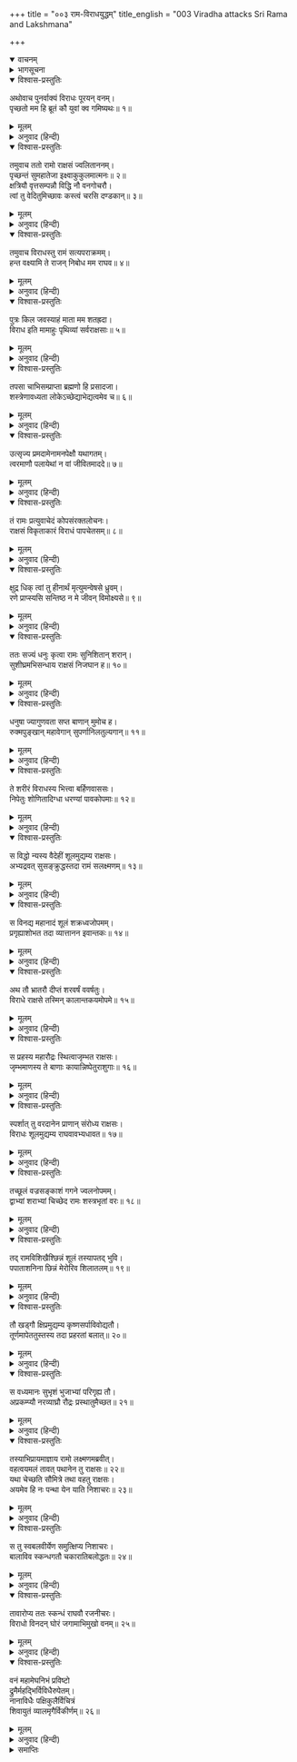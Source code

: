 +++
title = "००३ राम-विराधयुद्धम्"
title_english = "003 Viradha attacks Sri Rama and Lakshmana"

+++
<details open><summary>वाचनम्</summary>
<div caption="श्रीराम-हरिसीताराममूर्ति-घनपाठिभ्यां वचनम्" class="audioEmbed" src="https://archive.org/download/Ramayana-recitation-Sriram-harisItArAmamUrti-Ghanapaati-v2/Kanda_3/Kanda_3_ARK-003-Rama_Viradha_Yudhdham.mp3"></div>
</details>

<details><summary>भागसूचना</summary>

3. विराध और श्रीरामकी बातचीत, श्रीराम और लक्ष्मणके द्वारा विराधपर प्रहार तथा विराधका इन दोनों भाइयोंको साथ लेकर दूसरे वनमें जाना
</details>

<details open><summary>विश्वास-प्रस्तुतिः</summary>

अथोवाच पुनर्वाक्यं विराधः पूरयन् वनम्।  
पृच्छतो मम हि ब्रूतं कौ युवां क्व गमिष्यथः॥ १॥
</details>

<details><summary>मूलम्</summary>

अथोवाच पुनर्वाक्यं विराधः पूरयन् वनम्।  
पृच्छतो मम हि ब्रूतं कौ युवां क्व गमिष्यथः॥ १॥
</details>

<details><summary>अनुवाद (हिन्दी)</summary>

तदनन्तर विराधने उस वनको गुँजाते हुए कहा—‘अरे! मैं पूछता हूँ, मुझे बताओ। तुम दोनों कौन हो और कहाँ जाओगे?’॥ १॥
</details>

<details open><summary>विश्वास-प्रस्तुतिः</summary>

तमुवाच ततो रामो राक्षसं ज्वलिताननम्।  
पृच्छन्तं सुमहातेजा इक्ष्वाकुकुलमात्मनः॥ २॥  
क्षत्रियौ वृत्तसम्पन्नौ विद्धि नौ वनगोचरौ।  
त्वां तु वेदितुमिच्छावः कस्त्वं चरसि दण्डकान्॥ ३॥
</details>

<details><summary>मूलम्</summary>

तमुवाच ततो रामो राक्षसं ज्वलिताननम्।  
पृच्छन्तं सुमहातेजा इक्ष्वाकुकुलमात्मनः॥ २॥  
क्षत्रियौ वृत्तसम्पन्नौ विद्धि नौ वनगोचरौ।  
त्वां तु वेदितुमिच्छावः कस्त्वं चरसि दण्डकान्॥ ३॥
</details>

<details><summary>अनुवाद (हिन्दी)</summary>

तब महातेजस्वी श्रीरामने अपना परिचय पूछते हुए प्रज्वलित मुखवाले उस राक्षससे इस प्रकार कहा—‘तुझे मालूम होना चाहिये कि महाराज इक्ष्वाकुका कुल ही मेरा कुल है। हम दोनों भाई सदाचारका पालन करनेवाले क्षत्रिय हैं और कारणवश इस समय वनमें निवास करते हैं। अब हम तेरा परिचय जानना चाहते हैं। तू कौन है, जो दण्डकवनमें स्वेच्छासे विचर रहा है?’॥ २-३॥
</details>

<details open><summary>विश्वास-प्रस्तुतिः</summary>

तमुवाच विराधस्तु रामं सत्यपराक्रमम्।  
हन्त वक्ष्यामि ते राजन् निबोध मम राघव॥ ४॥
</details>

<details><summary>मूलम्</summary>

तमुवाच विराधस्तु रामं सत्यपराक्रमम्।  
हन्त वक्ष्यामि ते राजन् निबोध मम राघव॥ ४॥
</details>

<details><summary>अनुवाद (हिन्दी)</summary>

यह सुनकर विराधने सत्यपराक्रमी श्रीरामसे कहा— ‘रघुवंशी नरेश! मैं प्रसन्नतापूर्वक अपना परिचय देता हूँ। तुम मेरे विषयमें सुनो॥ ४॥
</details>

<details open><summary>विश्वास-प्रस्तुतिः</summary>

पुत्रः किल जवस्याहं माता मम शतह्रदा।  
विराध इति मामाहुः पृथिव्यां सर्वराक्षसाः॥ ५॥
</details>

<details><summary>मूलम्</summary>

पुत्रः किल जवस्याहं माता मम शतह्रदा।  
विराध इति मामाहुः पृथिव्यां सर्वराक्षसाः॥ ५॥
</details>

<details><summary>अनुवाद (हिन्दी)</summary>

‘मैं ‘जव’ नामक राक्षसका पुत्र हूँ, मेरी माताका नाम ‘शतह्रदा’ है। भूमण्डलके समस्त राक्षस मुझे विराधके नामसे पुकारते हैं॥ ५॥
</details>

<details open><summary>विश्वास-प्रस्तुतिः</summary>

तपसा चाभिसम्प्राप्ता ब्रह्मणो हि प्रसादजा।  
शस्त्रेणावध्यता लोकेऽच्छेद्याभेद्यत्वमेव च॥ ६॥
</details>

<details><summary>मूलम्</summary>

तपसा चाभिसम्प्राप्ता ब्रह्मणो हि प्रसादजा।  
शस्त्रेणावध्यता लोकेऽच्छेद्याभेद्यत्वमेव च॥ ६॥
</details>

<details><summary>अनुवाद (हिन्दी)</summary>

‘मैंने तपस्याके द्वारा ब्रह्माजीको प्रसन्न करके यह वरदान प्राप्त किया है कि किसी भी शस्त्रसे मेरा वध न हो। मैं संसारमें अच्छेद्य और अभेद्य होकर रहूँ—कोई भी मेरे शरीरको छिन्न-भिन्न नहीं कर सके॥ ६॥
</details>

<details open><summary>विश्वास-प्रस्तुतिः</summary>

उत्सृज्य प्रमदामेनामनपेक्षौ यथागतम्।  
त्वरमाणौ पलायेथां न वां जीवितमाददे॥ ७॥
</details>

<details><summary>मूलम्</summary>

उत्सृज्य प्रमदामेनामनपेक्षौ यथागतम्।  
त्वरमाणौ पलायेथां न वां जीवितमाददे॥ ७॥
</details>

<details><summary>अनुवाद (हिन्दी)</summary>

‘अब तुम दोनों इस युवती स्त्रीको यहीं छोड़कर इसे पानेकी इच्छा न रखते हुए जैसे आये हो उसी प्रकार तुरंत यहाँसे भाग जाओ। मैं तुम दोनोंके प्राण नहीं लूँगा’॥ ७॥
</details>

<details open><summary>विश्वास-प्रस्तुतिः</summary>

तं रामः प्रत्युवाचेदं कोपसंरक्तलोचनः।  
राक्षसं विकृताकारं विराधं पापचेतसम्॥ ८॥
</details>

<details><summary>मूलम्</summary>

तं रामः प्रत्युवाचेदं कोपसंरक्तलोचनः।  
राक्षसं विकृताकारं विराधं पापचेतसम्॥ ८॥
</details>

<details><summary>अनुवाद (हिन्दी)</summary>

यह सुनकर श्रीरामचन्द्रजीकी आँखें क्रोधसे लाल हो गयीं। वे पापपूर्ण विचार और विकट आकारवाले उस पापी राक्षस विराधसे इस प्रकार बोले—॥ ८॥
</details>

<details open><summary>विश्वास-प्रस्तुतिः</summary>

क्षुद्र धिक् त्वां तु हीनार्थं मृत्युमन्वेषसे ध्रुवम्।  
रणे प्राप्स्यसि सन्तिष्ठ न मे जीवन् विमोक्ष्यसे॥ ९॥
</details>

<details><summary>मूलम्</summary>

क्षुद्र धिक् त्वां तु हीनार्थं मृत्युमन्वेषसे ध्रुवम्।  
रणे प्राप्स्यसि सन्तिष्ठ न मे जीवन् विमोक्ष्यसे॥ ९॥
</details>

<details><summary>अनुवाद (हिन्दी)</summary>

‘नीच! तुझे धिक्कार है। तेरा अभिप्राय बड़ा ही खोटा है। निश्चय ही तू अपनी मौत ढूँढ़ रहा है और वह तुझे युद्धमें मिलेगी। ठहर, अब तू मेरे हाथसे जीवित नहीं छूट सकेगा’॥ ९॥
</details>

<details open><summary>विश्वास-प्रस्तुतिः</summary>

ततः सज्यं धनुः कृत्वा रामः सुनिशितान् शरान्।  
सुशीघ्रमभिसन्धाय राक्षसं निजघान ह॥ १०॥
</details>

<details><summary>मूलम्</summary>

ततः सज्यं धनुः कृत्वा रामः सुनिशितान् शरान्।  
सुशीघ्रमभिसन्धाय राक्षसं निजघान ह॥ १०॥
</details>

<details><summary>अनुवाद (हिन्दी)</summary>

यह कहकर भगवान् श्रीरामने अपने धनुषपर प्रत्यञ्चा चढ़ायी और तुरंत ही तीखे बाणोंका अनुसंधान करके उस राक्षसको बींधना आरम्भ किया॥ १०॥
</details>

<details open><summary>विश्वास-प्रस्तुतिः</summary>

धनुषा ज्यागुणवता सप्त बाणान् मुमोच ह।  
रुक्मपुङ्खान् महावेगान् सुपर्णानिलतुल्यगान्॥ ११॥
</details>

<details><summary>मूलम्</summary>

धनुषा ज्यागुणवता सप्त बाणान् मुमोच ह।  
रुक्मपुङ्खान् महावेगान् सुपर्णानिलतुल्यगान्॥ ११॥
</details>

<details><summary>अनुवाद (हिन्दी)</summary>

उन्होंने प्रत्यञ्चायुक्त धनुषके द्वारा विराधके ऊपर लगातार सात बाण छोड़े, जो गरुड़ और वायुके समान महान् वेगशाली थे और सोनेके पंखोंसे सुशोभित हो रहे थे॥ ११॥
</details>

<details open><summary>विश्वास-प्रस्तुतिः</summary>

ते शरीरं विराधस्य भित्त्वा बर्हिणवाससः।  
निपेतुः शोणितादिग्धा धरण्यां पावकोपमाः॥ १२॥
</details>

<details><summary>मूलम्</summary>

ते शरीरं विराधस्य भित्त्वा बर्हिणवाससः।  
निपेतुः शोणितादिग्धा धरण्यां पावकोपमाः॥ १२॥
</details>

<details><summary>अनुवाद (हिन्दी)</summary>

प्रज्वलित अग्निके समान तेजस्वी और मोरपंख लगे हुए वे बाण विराधके शरीरको छेदकर रक्तरञ्जित हो पृथ्वीपर गिर पड़े॥ १२॥
</details>

<details open><summary>विश्वास-प्रस्तुतिः</summary>

स विद्धो न्यस्य वैदेहीं शूलमुद्यम्य राक्षसः।  
अभ्यद्रवत् सुसङ्क्रुद्धस्तदा रामं सलक्ष्मणम्॥ १३॥
</details>

<details><summary>मूलम्</summary>

स विद्धो न्यस्य वैदेहीं शूलमुद्यम्य राक्षसः।  
अभ्यद्रवत् सुसङ्क्रुद्धस्तदा रामं सलक्ष्मणम्॥ १३॥
</details>

<details><summary>अनुवाद (हिन्दी)</summary>

घायल हो जानेपर उस राक्षसने विदेहकुमारी सीताको अलग रख दिया और स्वयं हाथमें शूल लिये अत्यन्त कुपित होकर श्रीराम तथा लक्ष्मणपर तत्काल टूट पड़ा॥ १३॥
</details>

<details open><summary>विश्वास-प्रस्तुतिः</summary>

स विनद्य महानादं शूलं शक्रध्वजोपमम्।  
प्रगृह्याशोभत तदा व्यात्तानन इवान्तकः॥ १४॥
</details>

<details><summary>मूलम्</summary>

स विनद्य महानादं शूलं शक्रध्वजोपमम्।  
प्रगृह्याशोभत तदा व्यात्तानन इवान्तकः॥ १४॥
</details>

<details><summary>अनुवाद (हिन्दी)</summary>

वह बड़े जोरसे गर्जना करके इन्द्रध्वजके समान शूल लेकर उस समय मुँह बाये हुए कालके समान शोभा पा रहा था॥ १४॥
</details>

<details open><summary>विश्वास-प्रस्तुतिः</summary>

अथ तौ भ्रातरौ दीप्तं शरवर्षं ववर्षतुः।  
विराधे राक्षसे तस्मिन् कालान्तकयमोपमे॥ १५॥
</details>

<details><summary>मूलम्</summary>

अथ तौ भ्रातरौ दीप्तं शरवर्षं ववर्षतुः।  
विराधे राक्षसे तस्मिन् कालान्तकयमोपमे॥ १५॥
</details>

<details><summary>अनुवाद (हिन्दी)</summary>

तब काल, अन्तक और यमराजके समान उस भयंकर राक्षस विराधके ऊपर उन दोनों भाइयोंने प्रज्वलित बाणोंकी वर्षा आरम्भ कर दी॥ १५॥
</details>

<details open><summary>विश्वास-प्रस्तुतिः</summary>

स प्रहस्य महारौद्रः स्थित्वाजृम्भत राक्षसः।  
जृम्भमाणस्य ते बाणाः कायान्निष्पेतुराशुगाः॥ १६॥
</details>

<details><summary>मूलम्</summary>

स प्रहस्य महारौद्रः स्थित्वाजृम्भत राक्षसः।  
जृम्भमाणस्य ते बाणाः कायान्निष्पेतुराशुगाः॥ १६॥
</details>

<details><summary>अनुवाद (हिन्दी)</summary>

‘यह देख वह महाभयंकर राक्षस अट्टहास करके खड़ा हो गया और जँभाईके साथ अँगड़ाई लेने लगा। उसके वैसा करते ही शीघ्रगामी बाण उसके शरीरसे निकलकर पृथ्वीपर गिर पड़े॥ १६॥
</details>

<details open><summary>विश्वास-प्रस्तुतिः</summary>

स्पर्शात् तु वरदानेन प्राणान् संरोध्य राक्षसः।  
विराधः शूलमुद्यम्य राघवावभ्यधावत॥ १७॥
</details>

<details><summary>मूलम्</summary>

स्पर्शात् तु वरदानेन प्राणान् संरोध्य राक्षसः।  
विराधः शूलमुद्यम्य राघवावभ्यधावत॥ १७॥
</details>

<details><summary>अनुवाद (हिन्दी)</summary>

वरदानके सम्बन्धसे उस राक्षस विराधने प्राणोंको रोक लिया और शूल उठाकर उन दोनों रघुवंशी वीरोंपर आक्रमण किया॥ १७॥
</details>

<details open><summary>विश्वास-प्रस्तुतिः</summary>

तच्छूलं वज्रसङ्काशं गगने ज्वलनोपमम्।  
द्वाभ्यां शराभ्यां चिच्छेद रामः शस्त्रभृतां वरः॥ १८॥
</details>

<details><summary>मूलम्</summary>

तच्छूलं वज्रसङ्काशं गगने ज्वलनोपमम्।  
द्वाभ्यां शराभ्यां चिच्छेद रामः शस्त्रभृतां वरः॥ १८॥
</details>

<details><summary>अनुवाद (हिन्दी)</summary>

उसका वह शूल आकाशमें वज्र और अग्निके समान प्रज्वलित हो उठा; परंतु शस्त्रधारियोंमें श्रेष्ठ श्रीरामचन्द्रजीने दो बाण मारकर उसे काट डाला॥ १८॥
</details>

<details open><summary>विश्वास-प्रस्तुतिः</summary>

तद् रामविशिखैश्छिन्नं शूलं तस्यापतद् भुवि।  
पपाताशनिना छिन्नं मेरोरिव शिलातलम्॥ १९॥
</details>

<details><summary>मूलम्</summary>

तद् रामविशिखैश्छिन्नं शूलं तस्यापतद् भुवि।  
पपाताशनिना छिन्नं मेरोरिव शिलातलम्॥ १९॥
</details>

<details><summary>अनुवाद (हिन्दी)</summary>

श्रीरामचन्द्रजीके बाणोंसे कटा हुआ विराधका वह शूल वज्रसे छिन्न-भिन्न हुए मेरुके शिलाखण्डकी भाँति पृथ्वीपर गिर पड़ा॥ १९॥
</details>

<details open><summary>विश्वास-प्रस्तुतिः</summary>

तौ खड्गौ क्षिप्रमुद्यम्य कृष्णसर्पाविवोद्यतौ।  
तूर्णमापेततुस्तस्य तदा प्रहरतां बलात्॥ २०॥
</details>

<details><summary>मूलम्</summary>

तौ खड्गौ क्षिप्रमुद्यम्य कृष्णसर्पाविवोद्यतौ।  
तूर्णमापेततुस्तस्य तदा प्रहरतां बलात्॥ २०॥
</details>

<details><summary>अनुवाद (हिन्दी)</summary>

फिर तो वे दोनों भाई शीघ्र ही काले सर्पोंके समान दो तलवारें लेकर तुरंत उसपर टूट पड़े और तत्काल बलपूर्वक प्रहार करने लगे॥ २०॥
</details>

<details open><summary>विश्वास-प्रस्तुतिः</summary>

स वध्यमानः सुभृशं भुजाभ्यां परिगृह्य तौ।  
अप्रकम्प्यौ नरव्याघ्रौ रौद्रः प्रस्थातुमैच्छत॥ २१॥
</details>

<details><summary>मूलम्</summary>

स वध्यमानः सुभृशं भुजाभ्यां परिगृह्य तौ।  
अप्रकम्प्यौ नरव्याघ्रौ रौद्रः प्रस्थातुमैच्छत॥ २१॥
</details>

<details><summary>अनुवाद (हिन्दी)</summary>

उनके आघातसे अत्यन्त घायल हुए उस भयंकर राक्षसने अपनी दोनों भुजाओंसे उन अकम्प्य पुरुषसिंह वीरोंको पकड़कर अन्यत्र जानेकी इच्छा की॥ २१॥
</details>

<details open><summary>विश्वास-प्रस्तुतिः</summary>

तस्याभिप्रायमाज्ञाय रामो लक्ष्मणमब्रवीत्।  
वहत्वयमलं तावत् पथानेन तु राक्षसः॥ २२॥  
यथा चेच्छति सौमित्रे तथा वहतु राक्षसः।  
अयमेव हि नः पन्था येन याति निशाचरः॥ २३॥
</details>

<details><summary>मूलम्</summary>

तस्याभिप्रायमाज्ञाय रामो लक्ष्मणमब्रवीत्।  
वहत्वयमलं तावत् पथानेन तु राक्षसः॥ २२॥  
यथा चेच्छति सौमित्रे तथा वहतु राक्षसः।  
अयमेव हि नः पन्था येन याति निशाचरः॥ २३॥
</details>

<details><summary>अनुवाद (हिन्दी)</summary>

उसके अभिप्रायको जानकर श्रीरामने लक्ष्मणसे कहा—‘सुमित्रानन्दन! यह राक्षस अपनी इच्छाके अनुसार हम लोगोंको इस मार्गसे ढोकर ले चले। यह जैसा चाहता है, उसी तरह हमारा वाहन बनकर हमें ले चले (इसमें बाधा डालनेकी आवश्यकता नहीं है)। जिस मार्गसे यह निशाचर चल रहा है, यही हमलोगोंके लिये आगे जानेका मार्ग है’॥ २२-२३॥
</details>

<details open><summary>विश्वास-प्रस्तुतिः</summary>

स तु स्वबलवीर्येण समुत्क्षिप्य निशाचरः।  
बालाविव स्कन्धगतौ चकारातिबलोद्धतः॥ २४॥
</details>

<details><summary>मूलम्</summary>

स तु स्वबलवीर्येण समुत्क्षिप्य निशाचरः।  
बालाविव स्कन्धगतौ चकारातिबलोद्धतः॥ २४॥
</details>

<details><summary>अनुवाद (हिन्दी)</summary>

अत्यन्त बलसे उद्दण्ड बने हुए निशाचर विराधने अपने बल-पराक्रमसे उन दोनों भाइयोंको बालकोंकी तरह उठाकर अपने दोनों कंधोंपर बिठा लिया॥ २४॥
</details>

<details open><summary>विश्वास-प्रस्तुतिः</summary>

तावारोप्य ततः स्कन्धं राघवौ रजनीचरः।  
विराधो विनदन् घोरं जगामाभिमुखो वनम्॥ २५॥
</details>

<details><summary>मूलम्</summary>

तावारोप्य ततः स्कन्धं राघवौ रजनीचरः।  
विराधो विनदन् घोरं जगामाभिमुखो वनम्॥ २५॥
</details>

<details><summary>अनुवाद (हिन्दी)</summary>

उन दोनों रघुवंशी वीरोंको कंधेपर चढ़ा लेनेके बाद राक्षस विराध भयंकर गर्जना करता हुआ वनकी ओर चल दिया॥ २५॥
</details>

<details open><summary>विश्वास-प्रस्तुतिः</summary>

वनं महामेघनिभं प्रविष्टो  
द्रुमैर्महद्भिर्विविधैरुपेतम्।  
नानाविधैः पक्षिकुलैर्विचित्रं  
शिवायुतं व्यालमृगैर्विकीर्णम्॥ २६॥
</details>

<details><summary>मूलम्</summary>

वनं महामेघनिभं प्रविष्टो  
द्रुमैर्महद्भिर्विविधैरुपेतम्।  
नानाविधैः पक्षिकुलैर्विचित्रं  
शिवायुतं व्यालमृगैर्विकीर्णम्॥ २६॥
</details>

<details><summary>अनुवाद (हिन्दी)</summary>

तदनन्तर उसने एक ऐसे वनमें प्रवेश किया, जो महान् मेघोंकी घटाके समान घना और नीला था। नाना प्रकारके बड़े-बड़े वृक्ष वहाँ भरे हुए थे। भाँति-भाँतिके पक्षियोंके समुदाय उसे विचित्र शोभासे सम्पन्न बना रहे थे तथा बहुत-से गीदड़ और हिंसक पशु उसमें सब ओर फैले हुए थे॥ २६॥
</details>

<details><summary>समाप्तिः</summary>

इत्यार्षे श्रीमद्रामायणे वाल्मीकीये आदिकाव्येऽरण्यकाण्डे तृतीयः सर्गः॥ ३॥  
इस प्रकार श्रीवाल्मीकिनिर्मित आर्षरामायण आदिकाव्यके अरण्यकाण्डमें तीसरा सर्ग पूरा हुआ॥ ३॥
</details>

